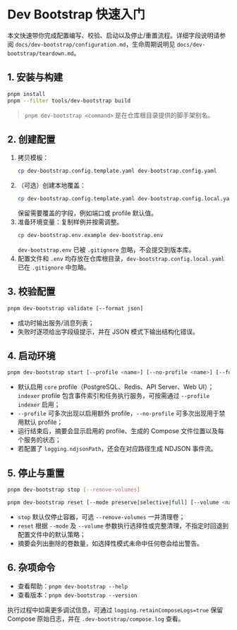 # Dev Bootstrap 快速入门

本文快速带你完成配置编写、校验、启动以及停止/重置流程。详细字段说明请参阅 `docs/dev-bootstrap/configuration.md`，生命周期说明见 `docs/dev-bootstrap/teardown.md`。

## 1. 安装与构建

```bash
pnpm install
pnpm --filter tools/dev-bootstrap build
```

> `pnpm dev-bootstrap <command>` 是在仓库根目录提供的脚手架别名。

## 2. 创建配置

1. 拷贝模板：
   ```bash
   cp dev-bootstrap.config.template.yaml dev-bootstrap.config.yaml
   ```
2. （可选）创建本地覆盖：
   ```bash
   cp dev-bootstrap.config.template.yaml dev-bootstrap.config.local.yaml
   ```
   保留需要覆盖的字段，例如端口或 profile 默认值。
3. 准备环境变量：复制样例并按需调整。
   ```bash
   cp dev-bootstrap.env.example dev-bootstrap.env
   ```
   `dev-bootstrap.env` 已被 `.gitignore` 忽略，不会提交到版本库。
4. 配置文件和 `.env` 均存放在仓库根目录，`dev-bootstrap.config.local.yaml` 已在 `.gitignore` 中忽略。

## 3. 校验配置

```bash
pnpm dev-bootstrap validate [--format json]
```

- 成功时输出服务/消息列表；
- 失败时逐项给出字段级提示，并在 JSON 模式下输出结构化错误。

## 4. 启动环境

```bash
pnpm dev-bootstrap start [--profile <name>] [--no-profile <name>] [--format both]
```

- 默认启用 `core` profile（PostgreSQL、Redis、API Server、Web UI）；`indexer` profile 包含事件索引和任务执行服务，可按需通过 `--profile indexer` 启用；
- `--profile` 可多次出现以启用额外 profile，`--no-profile` 可多次出现用于禁用默认 profile；
- 运行结束后，摘要会显示启用的 profile、生成的 Compose 文件位置以及每个服务的状态；
- 若配置了 `logging.ndjsonPath`，还会在对应路径生成 NDJSON 事件流。

## 5. 停止与重置

```bash
pnpm dev-bootstrap stop [--remove-volumes]

pnpm dev-bootstrap reset [--mode preserve|selective|full] [--volume <name>]
```

- `stop` 默认仅停止容器，可选 `--remove-volumes` 一并清理卷；
- `reset` 根据 `--mode` 及 `--volume` 参数执行选择性或完整清理，不指定时回退到配置文件中的默认策略；
- 摘要会列出删除的卷数量，如选择性模式未命中任何卷会给出警告。

## 6. 杂项命令

- 查看帮助：`pnpm dev-bootstrap --help`
- 查看版本：`pnpm dev-bootstrap --version`

执行过程中如需更多调试信息，可通过 `logging.retainComposeLogs=true` 保留 Compose 原始日志，并在 `.dev-bootstrap/compose.log` 查看。
